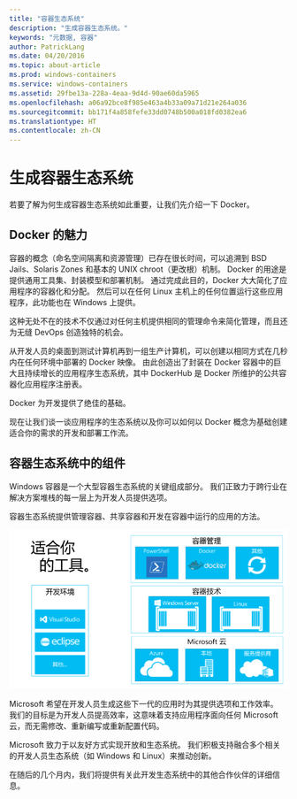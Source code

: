 ```yaml
---
title: "容器生态系统"
description: "生成容器生态系统。"
keywords: "元数据, 容器"
author: PatrickLang
ms.date: 04/20/2016
ms.topic: about-article
ms.prod: windows-containers
ms.service: windows-containers
ms.assetid: 29fbe13a-228a-4eaa-9d4d-90ae60da5965
ms.openlocfilehash: a06a92bce8f985e463a4b33a09a71d21e264a036
ms.sourcegitcommit: bb171f4a858fefe33dd0748b500a018fd0382ea6
ms.translationtype: HT
ms.contentlocale: zh-CN
---
```

# <a name="building-a-container-ecosystem"></a>生成容器生态系统

若要了解为何生成容器生态系统如此重要，让我们先介绍一下 Docker。

## <a name="dockers-appeal"></a>Docker 的魅力

容器的概念（命名空间隔离和资源管理）已存在很长时间，可以追溯到 BSD Jails、Solaris Zones 和基本的 UNIX chroot（更改根）机制。   Docker 的用途是提供通用工具集、封装模型和部署机制。  通过完成此目的，Docker 大大简化了应用程序的容器化和分配。  然后可以在任何 Linux 主机上的任何位置运行这些应用程序，此功能也在 Windows 上提供。

这种无处不在的技术不仅通过对任何主机提供相同的管理命令来简化管理，而且还为无缝 DevOps 创造独特的机会。

从开发人员的桌面到测试计算机再到一组生产计算机，可以创建以相同方式在几秒内在任何环境中部署的 Docker 映像。 由此创造出了封装在 Docker 容器中的巨大且持续增长的应用程序生态系统，其中 DockerHub 是 Docker 所维护的公共容器化应用程序注册表。

Docker 为开发提供了绝佳的基础。

现在让我们谈一谈应用程序的生态系统以及你可以如何以 Docker 概念为基础创建适合你的需求的开发和部署工作流。


## <a name="components-in-a-container-ecosystem"></a>容器生态系统中的组件

Windows 容器是一个大型容器生态系统的关键组成部分。 我们正致力于跨行业在解决方案堆栈的每一层上为开发人员提供选项。

容器生态系统提供管理容器、共享容器和开发在容器中运行的应用的方法。

![](media/containerEcosystem.png)

Microsoft 希望在开发人员生成这些下一代的应用时为其提供选项和工作效率。  我们的目标是为开发人员提高效率，这意味着支持应用程序面向任何 Microsoft 云，而无需修改、重新编写或重新配置代码。

Microsoft 致力于以友好方式实现开放和生态系统。  我们积极支持融合多个相关的开发人员生态系统（如 Windows 和 Linux）来推动创新。

在随后的几个月内，我们将提供有关此开发生态系统中的其他合作伙伴的详细信息。
